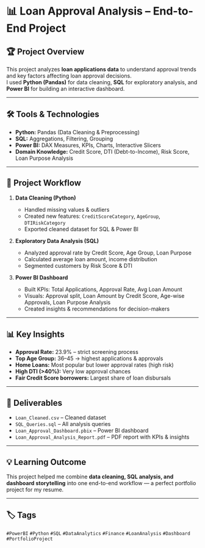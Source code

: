 # 📊 Loan Approval Analysis – End-to-End Project

## 🏆 Project Overview
This project analyzes **loan applications data** to understand approval trends and key factors affecting loan approval decisions.  
I used **Python (Pandas)** for data cleaning, **SQL** for exploratory analysis, and **Power BI** for building an interactive dashboard.

---

## 🛠 Tools & Technologies
- **Python:** Pandas (Data Cleaning & Preprocessing)
- **SQL:**  Aggregations, Filtering, Grouping
- **Power BI:** DAX Measures, KPIs, Charts, Interactive Slicers
- **Domain Knowledge:** Credit Score, DTI (Debt-to-Income), Risk Score, Loan Purpose Analysis

---

## 📂 Project Workflow
1. **Data Cleaning (Python)**
   - Handled missing values & outliers
   - Created new features: `CreditScoreCategory`, `AgeGroup`, `DTIRiskCategory`
   - Exported cleaned dataset for SQL & Power BI

2. **Exploratory Data Analysis (SQL)**
   - Analyzed approval rate by Credit Score, Age Group, Loan Purpose
   - Calculated average loan amount, income distribution
   - Segmented customers by Risk Score & DTI

3. **Power BI Dashboard**
   - Built KPIs: Total Applications, Approval Rate, Avg Loan Amount
   - Visuals: Approval split, Loan Amount by Credit Score, Age-wise Approvals, Loan Purpose Analysis
   - Created insights & recommendations for decision-makers

---

## 📊 Key Insights
- **Approval Rate:** 23.9% – strict screening process  
- **Top Age Group:** 36–45 → highest applications & approvals  
- **Home Loans:** Most popular but lower approval rates (high risk)  
- **High DTI (>40%):** Very low approval chances  
- **Fair Credit Score borrowers:** Largest share of loan disbursals 


---

## 📑 Deliverables
- `Loan_Cleaned.csv` – Cleaned dataset  
- `SQL_Queries.sql` – All analysis queries  
- `Loan_Approval_Dashboard.pbix` – Power BI dashboard  
- `Loan_Approval_Analysis_Report.pdf` – PDF report with KPIs & insights  

---

## 💡 Learning Outcome
This project helped me combine **data cleaning, SQL analysis, and dashboard storytelling** into one end-to-end workflow — a perfect portfolio project for my resume.

---

## 🏷 Tags
`#PowerBI` `#Python` `#SQL` `#DataAnalytics` `#Finance` `#LoanAnalysis` `#Dashboard` `#PortfolioProject`


